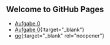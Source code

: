 ## Welcome to GitHub Pages


- [Aufgabe 0](https://github.com/Matthias404/IXD2020/blob/gh-pages/aufgabe00.html)
- [Aufgabe 0](https://github.com/Matthias404/IXD2020/blob/gh-pages/aufgabe00.html){:target="_blank"}
- [go](http://stackoverflow.com){:target="_blank" rel="noopener"}



